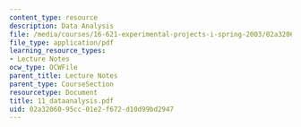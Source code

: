 ```yaml
---
content_type: resource
description: Data Analysis
file: /media/courses/16-621-experimental-projects-i-spring-2003/02a3206095cc01e2f672d10d99bd2947_11_dataanalysis.pdf
file_type: application/pdf
learning_resource_types:
- Lecture Notes
ocw_type: OCWFile
parent_title: Lecture Notes
parent_type: CourseSection
resourcetype: Document
title: 11_dataanalysis.pdf
uid: 02a32060-95cc-01e2-f672-d10d99bd2947
---
```

